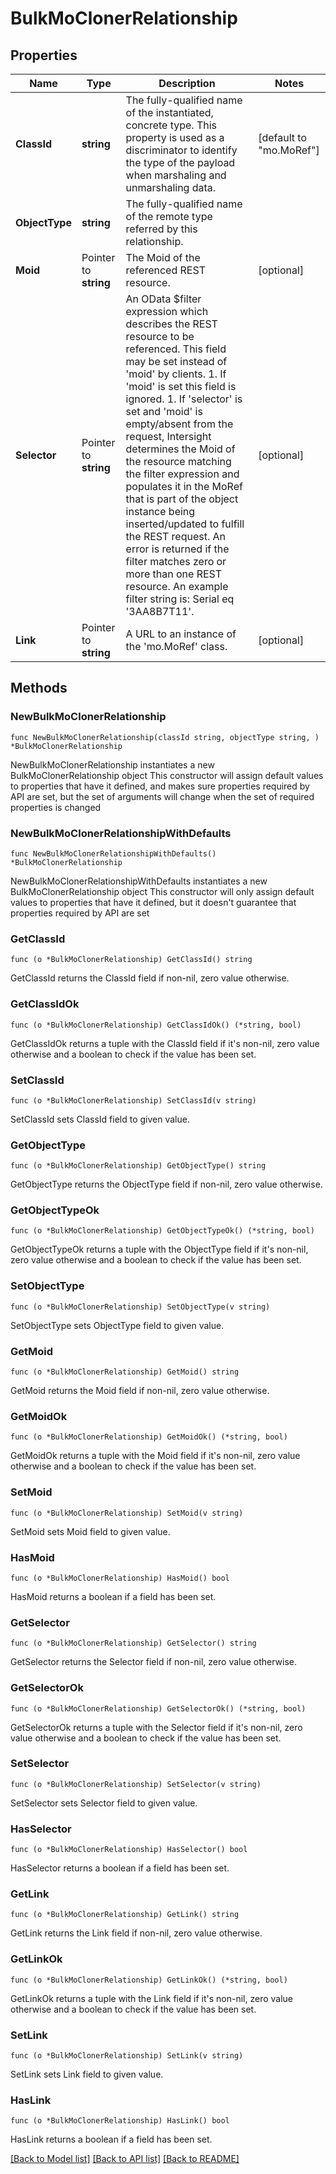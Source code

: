 # BulkMoClonerRelationship

## Properties

Name | Type | Description | Notes
------------ | ------------- | ------------- | -------------
**ClassId** | **string** | The fully-qualified name of the instantiated, concrete type. This property is used as a discriminator to identify the type of the payload when marshaling and unmarshaling data. | [default to "mo.MoRef"]
**ObjectType** | **string** | The fully-qualified name of the remote type referred by this relationship. | 
**Moid** | Pointer to **string** | The Moid of the referenced REST resource. | [optional] 
**Selector** | Pointer to **string** | An OData $filter expression which describes the REST resource to be referenced. This field may be set instead of &#39;moid&#39; by clients. 1. If &#39;moid&#39; is set this field is ignored. 1. If &#39;selector&#39; is set and &#39;moid&#39; is empty/absent from the request, Intersight determines the Moid of the resource matching the filter expression and populates it in the MoRef that is part of the object instance being inserted/updated to fulfill the REST request. An error is returned if the filter matches zero or more than one REST resource. An example filter string is: Serial eq &#39;3AA8B7T11&#39;. | [optional] 
**Link** | Pointer to **string** | A URL to an instance of the &#39;mo.MoRef&#39; class. | [optional] 

## Methods

### NewBulkMoClonerRelationship

`func NewBulkMoClonerRelationship(classId string, objectType string, ) *BulkMoClonerRelationship`

NewBulkMoClonerRelationship instantiates a new BulkMoClonerRelationship object
This constructor will assign default values to properties that have it defined,
and makes sure properties required by API are set, but the set of arguments
will change when the set of required properties is changed

### NewBulkMoClonerRelationshipWithDefaults

`func NewBulkMoClonerRelationshipWithDefaults() *BulkMoClonerRelationship`

NewBulkMoClonerRelationshipWithDefaults instantiates a new BulkMoClonerRelationship object
This constructor will only assign default values to properties that have it defined,
but it doesn't guarantee that properties required by API are set

### GetClassId

`func (o *BulkMoClonerRelationship) GetClassId() string`

GetClassId returns the ClassId field if non-nil, zero value otherwise.

### GetClassIdOk

`func (o *BulkMoClonerRelationship) GetClassIdOk() (*string, bool)`

GetClassIdOk returns a tuple with the ClassId field if it's non-nil, zero value otherwise
and a boolean to check if the value has been set.

### SetClassId

`func (o *BulkMoClonerRelationship) SetClassId(v string)`

SetClassId sets ClassId field to given value.


### GetObjectType

`func (o *BulkMoClonerRelationship) GetObjectType() string`

GetObjectType returns the ObjectType field if non-nil, zero value otherwise.

### GetObjectTypeOk

`func (o *BulkMoClonerRelationship) GetObjectTypeOk() (*string, bool)`

GetObjectTypeOk returns a tuple with the ObjectType field if it's non-nil, zero value otherwise
and a boolean to check if the value has been set.

### SetObjectType

`func (o *BulkMoClonerRelationship) SetObjectType(v string)`

SetObjectType sets ObjectType field to given value.


### GetMoid

`func (o *BulkMoClonerRelationship) GetMoid() string`

GetMoid returns the Moid field if non-nil, zero value otherwise.

### GetMoidOk

`func (o *BulkMoClonerRelationship) GetMoidOk() (*string, bool)`

GetMoidOk returns a tuple with the Moid field if it's non-nil, zero value otherwise
and a boolean to check if the value has been set.

### SetMoid

`func (o *BulkMoClonerRelationship) SetMoid(v string)`

SetMoid sets Moid field to given value.

### HasMoid

`func (o *BulkMoClonerRelationship) HasMoid() bool`

HasMoid returns a boolean if a field has been set.

### GetSelector

`func (o *BulkMoClonerRelationship) GetSelector() string`

GetSelector returns the Selector field if non-nil, zero value otherwise.

### GetSelectorOk

`func (o *BulkMoClonerRelationship) GetSelectorOk() (*string, bool)`

GetSelectorOk returns a tuple with the Selector field if it's non-nil, zero value otherwise
and a boolean to check if the value has been set.

### SetSelector

`func (o *BulkMoClonerRelationship) SetSelector(v string)`

SetSelector sets Selector field to given value.

### HasSelector

`func (o *BulkMoClonerRelationship) HasSelector() bool`

HasSelector returns a boolean if a field has been set.

### GetLink

`func (o *BulkMoClonerRelationship) GetLink() string`

GetLink returns the Link field if non-nil, zero value otherwise.

### GetLinkOk

`func (o *BulkMoClonerRelationship) GetLinkOk() (*string, bool)`

GetLinkOk returns a tuple with the Link field if it's non-nil, zero value otherwise
and a boolean to check if the value has been set.

### SetLink

`func (o *BulkMoClonerRelationship) SetLink(v string)`

SetLink sets Link field to given value.

### HasLink

`func (o *BulkMoClonerRelationship) HasLink() bool`

HasLink returns a boolean if a field has been set.


[[Back to Model list]](../README.md#documentation-for-models) [[Back to API list]](../README.md#documentation-for-api-endpoints) [[Back to README]](../README.md)


